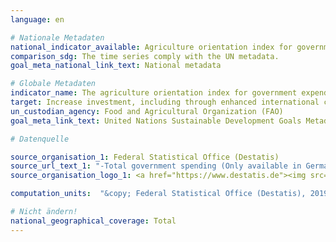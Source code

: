 ```yaml
---
language: en

# Nationale Metadaten
national_indicator_available: Agriculture orientation index for government expenditures
comparison_sdg: The time series comply with the UN metadata.
goal_meta_national_link_text: National metadata

# Globale Metadaten
indicator_name: The agriculture orientation index for government expenditures
target: Increase investment, including through enhanced international cooperation, in rural infrastructure, agricultural research and extension services, technology development and plant and livestock gene banks in order to enhance agricultural productive capacity in developing countries, in particular least developed countries
un_custodian_agency: Food and Agricultural Organization (FAO)
goal_meta_link_text: United Nations Sustainable Development Goals Metadata

# Datenquelle

source_organisation_1: Federal Statistical Office (Destatis)
source_url_text_1: "-Total government spending (Only available in German)<br>-Government spending on agriculture, forestry, fishing and hunting (Only available in German)<br>-Gross Domestic Product (Only available in German)<br>subject-matter series 8, series 1.4"
source_organisation_logo_1: <a href="https://www.destatis.de"><img src="https://g205sdgs.github.io/sdg-indicators/public/LogosEn/destatis.png" alt="Logo Destatis" /></a>

computation_units:  "&copy; Federal Statistical Office (Destatis), 2019"

# Nicht ändern!
national_geographical_coverage: Total
---
```

